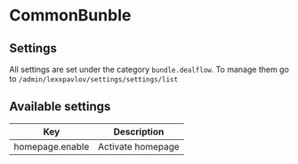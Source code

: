 # CommonBunble

## Settings

All settings are set under the category `bundle.dealflow`. To manage them go to `/admin/lexxpavlov/settings/settings/list`

## Available settings

| Key             | Description                                    |
|-----------------|------------------------------------------------|
| homepage.enable | Activate homepage |